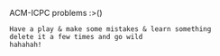 ACM-ICPC problems :>()
```
Have a play & make some mistakes & learn something
delete it a few times and go wild
hahahah!
```

